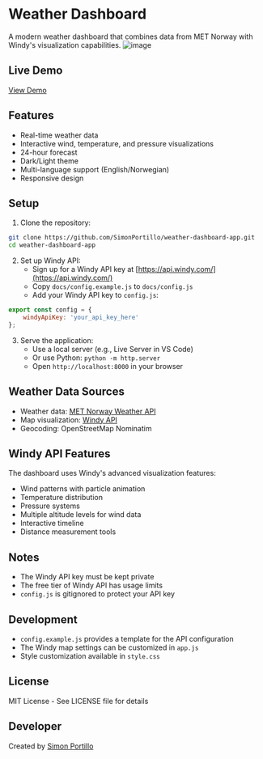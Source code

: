 # Weather Dashboard

A modern weather dashboard that combines data from MET Norway with Windy's visualization capabilities.
![image](https://github.com/user-attachments/assets/1796369c-8e37-4eba-887c-12a40a218f16)

## Live Demo
[View Demo](https://simonportillo.github.io/weather-dashboard-app/)

## Features
- Real-time weather data
- Interactive wind, temperature, and pressure visualizations
- 24-hour forecast
- Dark/Light theme
- Multi-language support (English/Norwegian)
- Responsive design

## Setup

1. Clone the repository:
```bash
git clone https://github.com/SimonPortillo/weather-dashboard-app.git
cd weather-dashboard-app
```

2. Set up Windy API:
   - Sign up for a Windy API key at [https://api.windy.com/](https://api.windy.com/)
   - Copy `docs/config.example.js` to `docs/config.js`
   - Add your Windy API key to `config.js`:
```javascript
export const config = {
    windyApiKey: 'your_api_key_here'
};
```

3. Serve the application:
   - Use a local server (e.g., Live Server in VS Code)
   - Or use Python: `python -m http.server`
   - Open `http://localhost:8000` in your browser

## Weather Data Sources
- Weather data: [MET Norway Weather API](https://api.met.no/)
- Map visualization: [Windy API](https://api.windy.com/)
- Geocoding: OpenStreetMap Nominatim

## Windy API Features
The dashboard uses Windy's advanced visualization features:
- Wind patterns with particle animation
- Temperature distribution
- Pressure systems
- Multiple altitude levels for wind data
- Interactive timeline
- Distance measurement tools

## Notes
- The Windy API key must be kept private
- The free tier of Windy API has usage limits
- `config.js` is gitignored to protect your API key

## Development
- `config.example.js` provides a template for the API configuration
- The Windy map settings can be customized in `app.js`
- Style customization available in `style.css`

## License
MIT License - See LICENSE file for details

## Developer

Created by [Simon Portillo](https://github.com/SimonPortillo)
